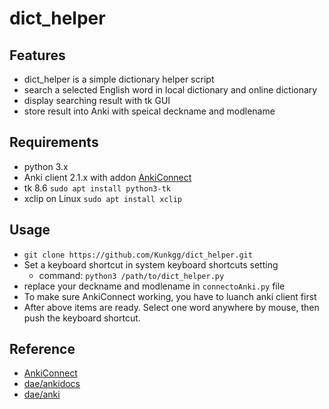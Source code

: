 # dict_helper

## Features
 - dict_helper is a simple dictionary helper script
 - search a selected English word in local dictionary and online dictionary
 - display searching result with tk GUI
 - store result into Anki with speical deckname and modlename 

## Requirements
 - python 3.x
 - Anki client 2.1.x with addon [AnkiConnect](https://ankiweb.net/shared/info/2055492159)
 - tk 8.6 `sudo apt install python3-tk`
 - xclip on Linux `sudo apt install xclip`

## Usage
 - `git clone https://github.com/Kunkgg/dict_helper.git`
 - Set a keyboard shortcut in system keyboard shortcuts setting
    - command: `python3 /path/to/dict_helper.py`
 - replace your deckname and modlename in `connectoAnki.py` file
 -  To make sure AnkiConnect working, you have to luanch anki client first
 -  After above items are ready. Select one word anywhere by mouse, then push the keyboard shortcut.

## Reference
 - [AnkiConnect](https://foosoft.net/projects/anki-connect/)
 - [dae/ankidocs](https://github.com/dae/ankidocs)
 - [dae/anki](https://github.com/dae/anki)

